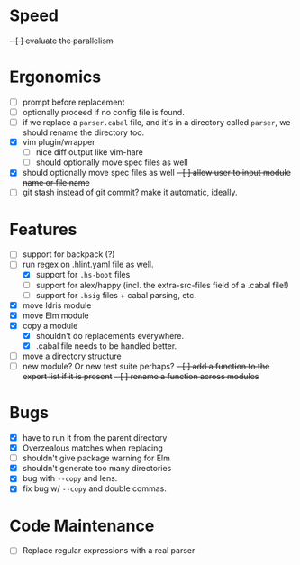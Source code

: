 # Speed
  ~~- [ ] evaluate the parallelism~~
# Ergonomics
  - [ ] prompt before replacement
  - [ ] optionally proceed if no config file is found.
  - [ ] if we replace a `parser.cabal` file, and it's in a directory called
    `parser`, we should rename the directory too.
  - [x] vim plugin/wrapper
    - [ ] nice diff output like vim-hare
    - [ ] should optionally move spec files as well
  - [x] should optionally move spec files as well
  ~~- [ ] allow user to input module name or file name~~
  - [ ] git stash instead of git commit? make it automatic, ideally.
# Features
  - [ ] support for backpack (?)
  - [ ] run regex on .hlint.yaml file as well.
    - [x] support for `.hs-boot` files
    - [ ] support for alex/happy (incl. the extra-src-files field of a .cabal
      file!)
    - [ ] support for `.hsig` files + cabal parsing, etc.
  - [x] move Idris module
  - [x] move Elm module
  - [x] copy a module
    - [x] shouldn't do replacements everywhere.
    - [x] .cabal file needs to be handled better.
  - [ ] move a directory structure
  - [ ] new module? Or new test suite perhaps?
  ~~- [ ] add a function to the export list if it is present~~
  ~~- [ ] rename a function across modules~~
# Bugs
  - [x] have to run it from the parent directory
  - [x] Overzealous matches when replacing
  - [ ] shouldn't give package warning for Elm
  - [x] shouldn't generate too many directories
  - [x] bug with `--copy` and lens.
  - [x] fix bug w/ `--copy` and double commas.
# Code Maintenance
  - [ ] Replace regular expressions with a real parser
